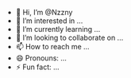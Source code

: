 - 👋 Hi, I’m @Nzzny
- 👀 I’m interested in ...
- 🌱 I’m currently learning ...
- 💞️ I’m looking to collaborate on ...
- 📫 How to reach me ...
- 😄 Pronouns: ...
- ⚡ Fun fact: ...

<!---
Nzzny/Nzzny is a ✨ special ✨ repository because its `README.md` (this file) appears on your GitHub profile.
You can click the Preview link to take a look at your changes.
--->
